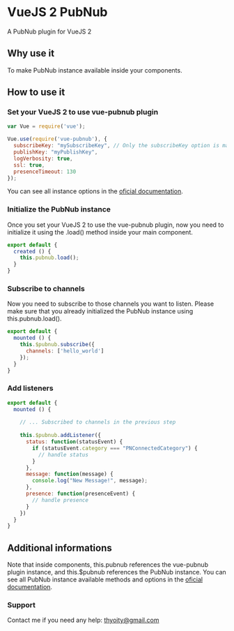 # VueJS 2 PubNub

A PubNub plugin for VueJS 2

## Why use it

To make PubNub instance available inside your components.

## How to use it

### Set your VueJS 2 to use vue-pubnub plugin

~~~js
var Vue = require('vue');

Vue.use(require('vue-pubnub'), {
  subscribeKey: "mySubscribeKey", // Only the subscribeKey option is mandatory.
  publishKey: "myPublishKey",
  logVerbosity: true,
  ssl: true,
  presenceTimeout: 130
});
~~~

You can see all instance options in the [oficial documentation](https://www.pubnub.com/docs/web-javascript/api-reference#init).

### Initialize the PubNub instance

Once you set your VueJS 2 to use the vue-pubnub plugin, now you need to initialize it using the .load() method inside your main component.

~~~js
export default {
  created () {
    this.pubnub.load();
  }
}
~~~

### Subscribe to channels

Now you need to subscribe to those channels you want to listen.
Please make sure that you already initialized the PubNub instance using this.pubnub.load(). 

~~~js
export default {
  mounted () {
    this.$pubnub.subscribe({
      channels: ['hello_world'] 
    });
  }
}
~~~

### Add listeners

~~~js
export default {
  mounted () {
    
    // ... Subscribed to channels in the previous step
    
    this.$pubnub.addListener({
      status: function(statusEvent) {
        if (statusEvent.category === "PNConnectedCategory") {
          // handle status
        }
      },
      message: function(message) {
        console.log("New Message!", message);
      },
      presence: function(presenceEvent) {
        // handle presence
      }
    })   
  }
}
~~~

## Additional informations

Note that inside components, this.pubnub references the vue-pubnub plugin instance, and this.$pubnub references the PubNub instance. You can see all PubNub instance available methods and options in the [oficial documentation](https://www.pubnub.com/docs/web-javascript/data-streams-publish-and-subscribe).

### Support

Contact me if you need any help: thyoity@gmail.com
